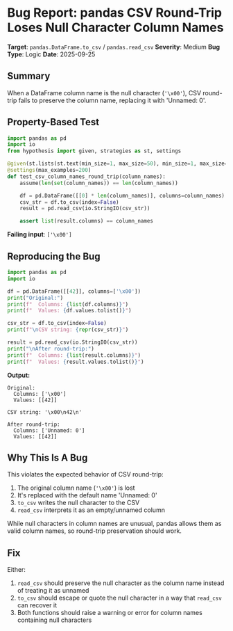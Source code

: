 # Bug Report: pandas CSV Round-Trip Loses Null Character Column Names

**Target**: `pandas.DataFrame.to_csv` / `pandas.read_csv`
**Severity**: Medium
**Bug Type**: Logic
**Date**: 2025-09-25

## Summary

When a DataFrame column name is the null character (`'\x00'`), CSV round-trip fails to preserve the column name, replacing it with 'Unnamed: 0'.

## Property-Based Test

```python
import pandas as pd
import io
from hypothesis import given, strategies as st, settings

@given(st.lists(st.text(min_size=1, max_size=50), min_size=1, max_size=10))
@settings(max_examples=200)
def test_csv_column_names_round_trip(column_names):
    assume(len(set(column_names)) == len(column_names))

    df = pd.DataFrame([[0] * len(column_names)], columns=column_names)
    csv_str = df.to_csv(index=False)
    result = pd.read_csv(io.StringIO(csv_str))

    assert list(result.columns) == column_names
```

**Failing input**: `['\x00']`

## Reproducing the Bug

```python
import pandas as pd
import io

df = pd.DataFrame([[42]], columns=['\x00'])
print("Original:")
print(f"  Columns: {list(df.columns)}")
print(f"  Values: {df.values.tolist()}")

csv_str = df.to_csv(index=False)
print(f"\nCSV string: {repr(csv_str)}")

result = pd.read_csv(io.StringIO(csv_str))
print("\nAfter round-trip:")
print(f"  Columns: {list(result.columns)}")
print(f"  Values: {result.values.tolist()}")
```

**Output:**
```
Original:
  Columns: ['\x00']
  Values: [[42]]

CSV string: '\x00\n42\n'

After round-trip:
  Columns: ['Unnamed: 0']
  Values: [[42]]
```

## Why This Is A Bug

This violates the expected behavior of CSV round-trip:
1. The original column name (`'\x00'`) is lost
2. It's replaced with the default name 'Unnamed: 0'
3. `to_csv` writes the null character to the CSV
4. `read_csv` interprets it as an empty/unnamed column

While null characters in column names are unusual, pandas allows them as valid column names, so round-trip preservation should work.

## Fix

Either:
1. `read_csv` should preserve the null character as the column name instead of treating it as unnamed
2. `to_csv` should escape or quote the null character in a way that `read_csv` can recover it
3. Both functions should raise a warning or error for column names containing null characters